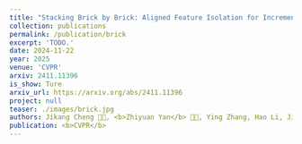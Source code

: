 ```yaml
---
title: "Stacking Brick by Brick: Aligned Feature Isolation for Incremental Face Forgery Detection"
collection: publications
permalink: /publication/brick
excerpt: 'TODO.'
date: 2024-11-22
year: 2025
venue: 'CVPR'
arxiv: 2411.11396
is_show: Ture
arxiv_url: https://arxiv.org/abs/2411.11396
project: null
teaser: ./images/brick.jpg
authors: Jikang Cheng 🧑‍💻, <b>Zhiyuan Yan</b> 🧑‍💻, Ying Zhang, Hao Li, Jiaxin Ai, Qin Zou, Chen Li, Zhongyuan Wang</a>
publication: <b>CVPR</b>
---
```


<!-- [Download paper here](https://arxiv.org/pdf/2406.13495.pdf) -->
